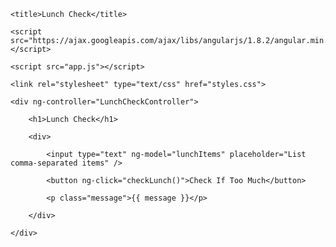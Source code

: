 <!DOCTYPE html>

<html ng-app="LunchCheck">

<head>

    <title>Lunch Check</title>

    <script src="https://ajax.googleapis.com/ajax/libs/angularjs/1.8.2/angular.min.js"></script>

    <script src="app.js"></script>

    <link rel="stylesheet" type="text/css" href="styles.css">

</head>

<body>

    <div ng-controller="LunchCheckController">

        <h1>Lunch Check</h1>

        <div>

            <input type="text" ng-model="lunchItems" placeholder="List comma-separated items" />

            <button ng-click="checkLunch()">Check If Too Much</button>

            <p class="message">{{ message }}</p>

        </div>

    </div>

</body>

</html>



